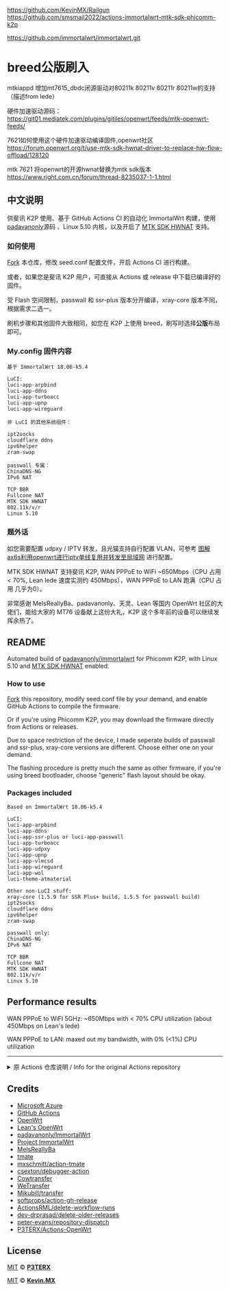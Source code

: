 https://github.com/KevinMX/Railgun
https://github.com/smsmail2022/actions-immortalwrt-mtk-sdk-phicomm-k2p

https://github.com/immortalwrt/immortalwrt.git

# breed公版刷入

mtkiappd 增加mt7615_dbdc闭源驱动对80211k 80211v 80211r 80211w的支持 （描述from lede）

硬件加速驱动源码：https://git01.mediatek.com/plugins/gitiles/openwrt/feeds/mtk-openwrt-feeds/

7621如何使用这个硬件加速驱动编译固件,openwrt社区 https://forum.openwrt.org/t/use-mtk-sdk-hwnat-driver-to-replace-hw-flow-offload/128120

mtk 7621 将openwrt的开源hwnat替换为mtk sdk版本 https://www.right.com.cn/forum/thread-8235037-1-1.html

## 中文说明
供斐讯 K2P 使用、基于 GitHub Actions CI 的自动化 ImmortalWrt 构建，使用 [padavanonly](https://github.com/padavanonly/immortalwrt)源码 、Linux 5.10 内核，以及开启了 [MTK SDK HWNAT](https://git01.mediatek.com/plugins/gitiles/openwrt/feeds/mtk-openwrt-feeds/) 支持。

### 如何使用
[Fork](https://github.com/KevinMX/actions-immortalwrt-mtk-sdk-phicomm-k2p/fork) 本仓库，修改 seed.conf 配置文件，开启 Actions CI 进行构建。

或者，如果您是斐讯 K2P 用户，可直接从 Actions 或 release 中下载已编译好的固件。

受 Flash 空间限制，passwall 和 ssr-plus 版本分开编译，xray-core 版本不同，根据需求二选一。

刷机步骤和其他固件大致相同，如您在 K2P 上使用 breed，刷写时选择**公版**布局即可。

### My.config 固件内容
```
基于 ImmortalWrt 18.06-k5.4

LuCI:
luci-app-arpbind
luci-app-ddns
luci-app-turboacc
luci-app-upnp
luci-app-wireguard

非 LuCI 的其他系统组件：

ipt2socks
cloudflare ddns
ipv6helper
zram-swap

passwall 专属：
ChinaDNS-NG
IPv6 NAT

TCP BBR
Fullcone NAT
MTK SDK HWNAT
802.11k/v/r
Linux 5.10
```

### 题外话
如您需要配置 udpxy / IPTV 转发，且光猫支持自行配置 VLAN，可参考 [图解ax6s利用openwrt进行iptv单线复用并转发至局域网](https://www.right.com.cn/forum/thread-8215671-1-1.html) 进行配置。

MTK SDK HWNAT 支持斐讯 K2P, WAN PPPoE to WiFi ~650Mbps（CPU 占用 < 70%, Lean lede 速度实测约 450Mbps），WAN PPPoE to LAN 跑满（CPU 占用 几乎为0）。

非常感谢 MeIsReallyBa、padavanonly、天灵、Lean 等国内 OpenWrt 社区的大佬们，能给大家的 MT76 设备献上这份大礼，K2P 这个多年前的设备可以继续发挥余热了。



## README
Automated build of [padavanonly/immortalwrt](https://github.com/padavanonly/immortalwrt) for Phicomm K2P, with Linux 5.10 and [MTK SDK HWNAT](https://git01.mediatek.com/plugins/gitiles/openwrt/feeds/mtk-openwrt-feeds/) enabled.

### How to use
[Fork](https://github.com/KevinMX/actions-immortalwrt-mtk-sdk-phicomm-k2p/fork) this repository, modify seed.conf file by your demand, and enable GitHub Actions to compile the firmware.

Or if you're using Phicomm K2P, you may download the firmware directly from Actions or releases.

Due to space restriction of the device, I made seperate builds of passwall and ssr-plus, xray-core versions are different. Choose either one on your demand.

The flashing procedure is pretty much the same as other firmware, if you're using breed bootloader, choose "generic" flash layout should be okay.

### Packages included
```
Based on ImmortalWrt 18.06-k5.4

LuCI:
luci-app-arpbind
luci-app-ddns
luci-app-ssr-plus or luci-app-passwall
luci-app-turboacc
luci-app-udpxy
luci-app-upnp
luci-app-vlmcsd
luci-app-wireguard
luci-app-wol
luci-theme-atmaterial

Other non-LuCI stuff:
xray-core (1.5.9 for SSR Plus+ build, 1.5.5 for passwall build)
ipt2socks
cloudflare ddns
ipv6helper
zram-swap

passwall only:
ChinaDNS-NG
IPv6 NAT

TCP BBR
Fullcone NAT
MTK SDK HWNAT
802.11k/v/r
Linux 5.10
```

## Performance results
WAN PPPoE to WiFI 5GHz: ~650Mbps with < 70% CPU utilization (about 450Mbps on Lean's lede)

WAN PPPoE to LAN: maxed out my bandwidth, with 0% (<1%) CPU utilization

___

<details>
  <summary>原 Actions 仓库说明 / Info for the original Actions repository</summary>
  
**English** | [中文](https://p3terx.com/archives/build-openwrt-with-github-actions.html)

# Actions-OpenWrt

[![LICENSE](https://img.shields.io/github/license/mashape/apistatus.svg?style=flat-square&label=LICENSE)](https://github.com/P3TERX/Actions-OpenWrt/blob/master/LICENSE)
![GitHub Stars](https://img.shields.io/github/stars/P3TERX/Actions-OpenWrt.svg?style=flat-square&label=Stars&logo=github)
![GitHub Forks](https://img.shields.io/github/forks/P3TERX/Actions-OpenWrt.svg?style=flat-square&label=Forks&logo=github)

A template for building OpenWrt with GitHub Actions

## Usage

- Click the [Use this template](https://github.com/P3TERX/Actions-OpenWrt/generate) button to create a new repository.
- Generate `.config` files using [Lean's OpenWrt](https://github.com/coolsnowwolf/lede) source code. ( You can change it through environment variables in the workflow file. )
- Push `.config` file to the GitHub repository.
- Select `Build OpenWrt` on the Actions page.
- Click the `Run workflow` button.
- When the build is complete, click the `Artifacts` button in the upper right corner of the Actions page to download the binaries.

## Tips

- It may take a long time to create a `.config` file and build the OpenWrt firmware. Thus, before create repository to build your own firmware, you may check out if others have already built it which meet your needs by simply [search `Actions-Openwrt` in GitHub](https://github.com/search?q=Actions-openwrt).
- Add some meta info of your built firmware (such as firmware architecture and installed packages) to your repository introduction, this will save others' time.
</details>

## Credits

- [Microsoft Azure](https://azure.microsoft.com)
- [GitHub Actions](https://github.com/features/actions)
- [OpenWrt](https://github.com/openwrt/openwrt)
- [Lean's OpenWrt](https://github.com/coolsnowwolf/lede)
- [padavanonly/ImmortalWrt](https://github.com/padavanonly/immortalwrt)
- [Project ImmortalWrt](https://github.com/immortalwrt)
- [MeIsReallyBa](https://github.com/meisreallyba)
- [tmate](https://github.com/tmate-io/tmate)
- [mxschmitt/action-tmate](https://github.com/mxschmitt/action-tmate)
- [csexton/debugger-action](https://github.com/csexton/debugger-action)
- [Cowtransfer](https://cowtransfer.com)
- [WeTransfer](https://wetransfer.com/)
- [Mikubill/transfer](https://github.com/Mikubill/transfer)
- [softprops/action-gh-release](https://github.com/softprops/action-gh-release)
- [ActionsRML/delete-workflow-runs](https://github.com/ActionsRML/delete-workflow-runs)
- [dev-drprasad/delete-older-releases](https://github.com/dev-drprasad/delete-older-releases)
- [peter-evans/repository-dispatch](https://github.com/peter-evans/repository-dispatch)
- [P3TERX/Actions-OpenWrt](https://github.com/P3TERX/Actions-OpenWrt)

## License

[MIT](https://github.com/P3TERX/Actions-OpenWrt/blob/main/LICENSE) © [**P3TERX**](https://p3terx.com)

[MIT](https://github.com/KevinMX/actions-immortalwrt-mtk-sdk-phicomm-k2p) © [**Kevin.MX**](https://mary.kevinmx.top)
